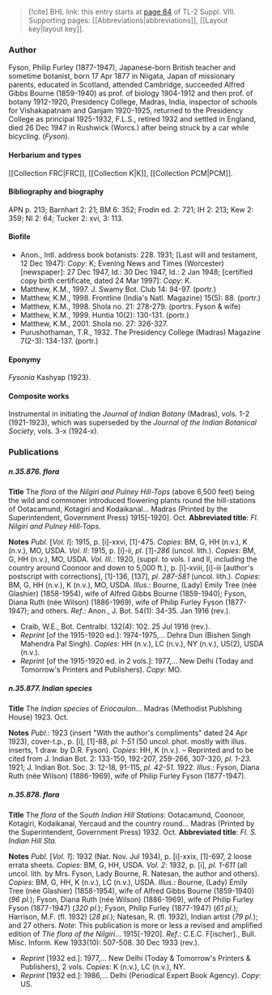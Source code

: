 > [!cite] BHL link: this entry starts at [page 84](https://www.biodiversitylibrary.org/item/103832#page/96/mode/1up) of TL-2 Suppl. VIII.
> Supporting pages: [[Abbreviations|abbreviations]], [[Layout key|layout key]].

### Author

Fyson, Philip Furley (1877-1947), Japanese-born British teacher and sometime botanist, born 17 Apr 1877 in Niigata, Japan of missionary parents, educated in Scotland, attended Cambridge, succeeded Alfred Gibbs Bourne (1859-1940) as prof. of biology 1904-1912 and then prof. of botany 1912-1920, Presidency College, Madras, India, inspector of schools for Vishakapatnam and Ganjam 1920-1925, returned to the Presidency College as principal 1925-1932, F.L.S., retired 1932 and settled in England, died 26 Dec 1947 in Rushwick (Worcs.) after being struck by a car while bicycling. (*Fyson*).

#### Herbarium and types

[[Collection FRC|FRC]], [[Collection K|K]], [[Collection PCM|PCM]].

#### Bibliography and biography

APN p. 213; Barnhart 2: 21; BM 6: 352; Frodin ed. 2: 721; IH 2: 213; Kew 2: 359; NI 2: 64; Tucker 2: xvi, 3: 113.

#### Biofile

- Anon., Intl. address book botanists: 228. 1931; \[Last will and testament, 12 Dec 1947\]: *Copy*: K; Evening News and Times (Worcester) \[newspaper\]: 27 Dec 1947, Id.: 30 Dec 1947, Id.: 2 Jan 1948; \[certified copy birth certificate, dated 24 Mar 1997\]: *Copy*: K.
- Matthew, K.M., 1997. J. Swamy Bot. Club 14: 94-97. (portr.)
- Matthew, K.M., 1998. Frontline (India's Natl. Magazine) 15(5): 88. (portr.)
- Matthew, K.M., 1998. Shola no. 21: 278-279. (portrs. Fyson & wife)
- Matthew, K.M., 1999. Huntia 10(2): 130-131. (portr.)
- Matthew, K.M., 2001. Shola no. 27: 326-327.
- Purushothaman, T.R., 1932. The Presidency College (Madras) Magazine 7(2-3): 134-137. (portr.)

#### Eponymy

*Fysonia* Kashyap (1923).

#### Composite works

Instrumental in initiating the *Journal of Indian Botany* (Madras), vols. 1-2 (1921-1923), which was superseded by the *Journal of the Indian Botanical Society*, vols. 3-x (1924-x).

### Publications

##### n.35.876. flora

**Title**
The *flora* of the *Nilgiri and Pulney Hill-Tops* (above 6,500 feet) being the wild and commoner introduced flowering plants round the hill-stations of Ootacamund, Kotagiri and Kodaikanal... Madras (Printed by the Superintendent, Government Press) 1915\[-1920\]. Oct.
**Abbreviated title**: *Fl. Nilgiri and Pulney Hill-Tops*.

**Notes**
*Publ*. \[*Vol. I*\]: 1915, p. \[i\]-xxvi, \[1\]-475. *Copies*: BM, G, HH (n.v.), K (n.v.), MO, USDA.
*Vol. II*: 1915, p. \[i\]-ii, *pl*. \[*1*\]-*286* (uncol. lith.). *Copies*: BM, G, HH (n.v.), MO, USDA.
*Vol. III.*: 1920, (suppl. to vols. I and II, including the country around Coonoor and down to 5,000 ft.), p. \[i\]-xviii, \[i\]-iii \[author's postscript with corrections\], \[1\]-136, \[137\], *pl. 287-581* (uncol. lith.). *Copies*: BM, G, HH (n.v.), K (n.v.), MO, USDA.
*Illus*.: Bourne, (Lady) Emily Tree (née Glashier) (1858-1954), wife of Alfred Gibbs Bourne (1859-1940); Fyson, Diana Ruth (née Wilson) (1886-1969), wife of Philip Furley Fyson (1877-1947); and others.
*Ref*.: Anon., J. Bot. 54(1): 34-35. Jan 1916 (rev.).
- Craib, W.E., Bot. Centralbl. 132(4): 102. 25 Jul 1916 (rev.).
- *Reprint* \[of the 1915-1920 ed.\]: 1974-1975,... Dehra Dun (Bishen Singh Mahendra Pal Singh). *Copies*: HH (n.v.), LC (n.v.), NY (n.v.), US(2), USDA (n.v.).
- *Reprint* \[of the 1915-1920 ed. in 2 vols.\]: 1977,... New Delhi (Today and Tomorrow's Printers and Publishers). *Copy*: MO.

##### n.35.877. Indian species

**Title**
The *Indian species* of *Eriocaulon*... Madras (Methodist Publshing House) 1923. Oct.

**Notes**
*Publ*.: 1923 (insert "With the author's compliments" dated 24 Apr 1923), cover-t.p., p. \[i\], \[1\]-88, *pl. 1-51* (50 uncol. phot. mostly with illus. inserts, 1 draw. by D.R. Fyson). *Copies*: HH, K (n.v.). – Reprinted and to be cited from J. Indian Bot. 2: 133-150, 192-207, 259-266, 307-320, *pl. 1-23.* 1921; J. Indian Bot. Soc. 3: 12-18, 91-115, *pl. 42-51.* 1922.
*Illus*.: Fyson, Diana Ruth (née Wilson) (1886-1969), wife of Philip Furley Fyson (1877-1947).

##### n.35.878. flora

**Title**
The *flora* of the S*outh Indian Hill Stations*: Ootacamund, Coonoor, Kotagiri, Kodaikanal, Yercaud and the country round... Madras (Printed by the Superintendent, Government Press) 1932. Oct.
**Abbreviated title**: *Fl. S. Indian Hill Sta.*

**Notes**
*Publ*. \[*Vol. 1*\]: 1932 (Nat. Nov. Jul 1934), p. \[i\]-xxix, \[1\]-697, 2 loose errata sheets. *Copies*: BM, G, HH, USDA.
*Vol. 2*: 1932, p. \[i\], *pl. 1-611* (all uncol. lith. by Mrs. Fyson, Lady Bourne, R. Natesan, the author and others). *Copies*: BM, G, HH, K (n.v.), LC (n.v.), USDA.
*Illus*.: Bourne, (Lady) Emily Tree (née Glashier) (1858-1954), wife of Alfred Gibbs Bourne (1859-1940) (*96 pl.*); Fyson, Diana Ruth (née Wilson) (1886-1969), wife of Philip Furley Fyson (1877-1947) (*320 pl.*); Fyson, Philip Furley (1877-1947) (*61 pl.*); Harrison, M.F. (fl. 1932) (*28 pl.*); Natesan, R. (fl. 1932), Indian artist (*79 pl.*); and 27 others.
*Note*: This publication is more or less a revised and amplified edition of *The flora of the Nilgiri*... 1915\[-1920\].
*Ref*.: C.E.C. F\[ischer\]., Bull. Misc. Inform. Kew 1933(10): 507-508. 30 Dec 1933 (rev.).
- *Reprint* \[1932 ed.\]: 1977,... New Delhi (Today & Tomorrow's Printers & Publishers), 2 vols. *Copies*: K (n.v.), LC (n.v.), NY.
- *Reprint* \[1932 ed.\]: 1986,... Delhi (Periodical Expert Book Agency). *Copy*: US.

